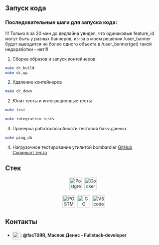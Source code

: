 ## <a >Запуск кода </a>

### Последовательные шаги для запуска кода:
!!! Только в за 20 мин до дедлайна увидел, что одинаковые feature_id могут быть у разных баннеров, из-за в моем решении /user_banner будет выводится не более одного объекта
в /user_banner(get) такой недоработки - нет!!!

1. Сборка образов и запуск контейнеров:

```Bash
make dc_build
make dc_up
```
2. Удаление контейнеров
```Bash
make dc_down
```
2. Юнит тесты и интеграционные тесты
```Bash
make test
```
```Bash
make integration_tests
```
3. Проверка работоспособности тестовой базы данных  

```Bash
make ping_db
```
4. Нагрузочное тестирование утилитой bombardier
[GitHub](https://github.com/codesenberg/bombardier)  
[Скриншот теста](https://drive.google.com/drive/folders/1y2ierL6WCeaFBl3Eg1ndxzNJgptJSvOt?usp=sharing)
## <a>Стек </a>
<div align="center">

  <img src="https://ezerus.com.au/wp-content/uploads/2019/05/postgresql-logo.png" title="PostgreSQL" alt="PostgreSQL" height="40"/>&nbsp;
  <img src="https://static-00.iconduck.com/assets.00/docker-icon-512x438-ga1hb37h.png" title="Docker" alt="Docker" height="40"/>&nbsp;

  <img src="https://encrypted-tbn0.gstatic.com/images?q=tbn:ANd9GcRaUm2uk_PwKIKZnQ-SqRyAxyFz7vWJPEgULg&usqp=CAU" alt="POSTMAN"  height="40"/>&nbsp;
  <img src="https://fronty.com/static/uploads/1.11-30.11/languages%20in%202022/go.png" title="GO" alt="GO" height="40"/>&nbsp;
  <img src="https://cdn.freebiesupply.com/logos/thumbs/2x/visual-studio-code-logo.png"  title="VScode" alt="VScode" height="40"/>
</div>

## <a>Контакты</a>

- <h4><img align="center" height="25" src="https://user-images.githubusercontent.com/51875349/198863127-837491f2-b57f-4c75-9840-6a4b01236c7a.png">: @facT0RR, Маслов Денис - Fullstack-developer</h3>
